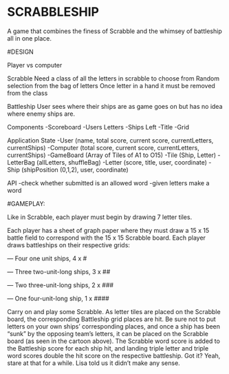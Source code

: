 # SCRABBLESHIP

A game that combines the finess of Scrabble and the whimsey of battleship all in one place.

#DESIGN

Player vs computer

Scrabble
Need a class of all the letters in scrabble to choose from
Random selection from the bag of letters
Once letter in a hand it must be removed from the class

Battleship
User sees where their ships are as game goes on but has no idea where
enemy ships are.

Components
-Scoreboard
-Users Letters
-Ships Left
-Title
-Grid

Application State
-User (name, total score, current score, currentLetters, currentShips)
-Computer (total score, current score, currentLetters, currentShips)
-GameBoard (Array of Tiles of A1 to O15)
-Tile (Ship, Letter)
-LetterBag (allLetters, shuffleBag)
-Letter (score, title, user, coordinate)
-Ship (shipPosition (0,1,2), user, coordinate)

API
-check whether submitted is an allowed word
-given letters make a word

#GAMEPLAY:

Like in Scrabble, each player must begin by drawing 7 letter tiles.

Each player has a sheet of graph paper where they must draw a 15 x 15 battle field to correspond with the 15 x 15 Scrabble board. Each player draws battleships on their respective grids:

— Four one unit ships, 4 x #

— Three two-unit-long ships, 3 x ##

— Two three-unit-long ships, 2 x ###

— One four-unit-long ship, 1 x ####

Carry on and play some Scrabble. As letter tiles are placed on the Scrabble board, the corresponding Battleship grid places are hit. Be sure not to put letters on your own ships’ corresponding places, and once a ship has been “sunk” by the opposing team’s letters, it can be placed on the Scrabble board (as seen in the cartoon above). The Scrabble word score is added to the Battleship score for each ship hit, and landing triple letter and triple word scores double the hit score on the respective battleship. Got it? Yeah, stare at that for a while. Lisa told us it didn’t make any sense.
```
